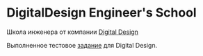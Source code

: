 # DigitalDesign Engineer's School

Школа инженера от компании [Digital Design](https://digdes.ru/it-university/shkola-inzhenera)

Выполненное тестовое [задание](https://docs.google.com/document/d/1IbihFMFaPLuBVJeAeonxhiogJ1ll447q/edit#heading=h.gjdgxs) для Digital Design.
